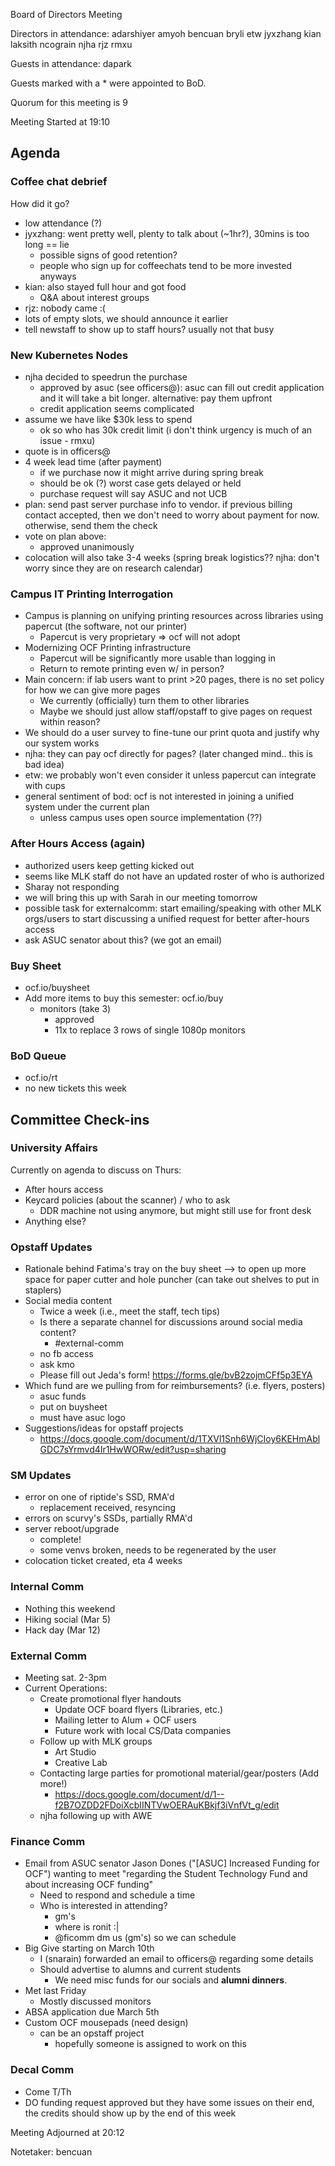 Board of Directors Meeting

Directors in attendance:
adarshiyer
amyoh
bencuan
bryli
etw
jyxzhang
kian
laksith
ncograin
njha
rjz
rmxu

Guests in attendance:
dapark

Guests marked with a * were appointed to BoD.

Quorum for this meeting is 9

Meeting Started at 19:10

## Agenda

### Coffee chat debrief
How did it go?
- low attendance (?)
- jyxzhang: went pretty well, plenty to talk about (~1hr?), 30mins is too long == lie
    - possible signs of good retention?
    - people who sign up for coffeechats tend to be more invested anyways
- kian: also stayed full hour and got food
    - Q&A about interest groups
- rjz: nobody came :(
- lots of empty slots, we should announce it earlier
- tell newstaff to show up to staff hours? usually not that busy

### New Kubernetes Nodes
- njha decided to speedrun the purchase
    - approved by asuc (see officers@): asuc can fill out credit application and
      it will take a bit longer. alternative: pay them upfront
    - credit application seems complicated
- assume we have like $30k less to spend
    - ok so who has 30k credit limit (i don't think urgency is much of an issue - rmxu)
- quote is in officers@
- 4 week lead time (after payment)
    - if we purchase now it might arrive during spring break
    - should be ok (?) worst case gets delayed or held
    - purchase request will say ASUC and not UCB
- plan: send past server purchase info to vendor. if previous billing contact
  accepted, then we don't need to worry about payment for now. otherwise, send
  them the check
- vote on plan above:
    - approved unanimously
- colocation will also take 3-4 weeks (spring break logistics?? njha: don't
  worry since they are on research calendar)

### Campus IT Printing Interrogation
- Campus is planning on unifying printing resources across libraries using
  papercut (the software, not our printer)
    - Papercut is very proprietary => ocf will not adopt
- Modernizing OCF Printing infrastructure
    - Papercut will be significantly more usable than logging in
    - Return to remote printing even w/ in person?
- Main concern: if lab users want to print >20 pages, there is no set policy for
  how we can give more pages
    - We currently (officially) turn them to other libraries
    - Maybe we should just allow staff/opstaff to give pages on request within
      reason?
- We should do a user survey to fine-tune our print quota and justify why our
  system works
- njha: they can pay ocf directly for pages? (later changed mind.. this is bad
  idea)
- etw: we probably won't even consider it unless papercut can integrate with
  cups
- general sentiment of bod: ocf is not interested in joining a unified system
  under the current plan
    - unless campus uses open source implementation (??)

### After Hours Access (again)
- authorized users keep getting kicked out
- seems like MLK staff do not have an updated roster of who is authorized
- Sharay not responding
- we will bring this up with Sarah in our meeting tomorrow
- possible task for externalcomm: start emailing/speaking with other MLK
  orgs/users to start discussing a unified request for better after-hours access
- ask ASUC senator about this? (we got an email)


### Buy Sheet
- ocf.io/buysheet
- Add more items to buy this semester: ocf.io/buy
    - monitors (take 3)
        - approved
        - 11x to replace 3 rows of single 1080p monitors

### BoD Queue
- ocf.io/rt
- no new tickets this week

## Committee Check-ins

### University Affairs
Currently on agenda to discuss on Thurs:
 - After hours access
 - Keycard policies (about the scanner) / who to ask
     - DDR machine not using anymore, but might still use for front desk
 - Anything else?

### Opstaff Updates
- Rationale behind Fatima's tray on the buy sheet --> to open up more space for
  paper cutter and hole puncher (can take out shelves to put in staplers)
- Social media content
    - Twice a week (i.e., meet the staff, tech tips)
    - Is there a separate channel for discussions around social media content?
        - #external-comm
    - no fb access
    - ask kmo
    - Please fill out Jeda's form! https://forms.gle/bvB2zojmCFf5p3EYA
- Which fund are we pulling from for reimbursements? (i.e. flyers, posters)
    - asuc funds
    - put on buysheet
    - must have asuc logo
- Suggestions/ideas for opstaff projects
    - https://docs.google.com/document/d/1TXVl1Snh6WjCIoy6KEHmAblGDC7sYrmvd4Ir1HwWORw/edit?usp=sharing

### SM Updates
 - error on one of riptide's SSD, RMA'd
     - replacement received, resyncing
 - errors on scurvy's SSDs, partially RMA'd
 - server reboot/upgrade
     - complete!
     - some venvs broken, needs to be regenerated by the user
 - colocation ticket created, eta 4 weeks

### Internal Comm
- Nothing this weekend
- Hiking social (Mar 5)
- Hack day (Mar 12)

### External Comm
- Meeting sat. 2-3pm
- Current Operations:
    - Create promotional flyer handouts
        - Update OCF board flyers (Libraries, etc.)
        - Mailing letter to Alum + OCF users
        - Future work with local CS/Data companies
    - Follow up with MLK groups
        - Art Studio
        - Creative Lab
    - Contacting large parties for promotional material/gear/posters (Add more!)
        - https://docs.google.com/document/d/1--f2B7OZDD2FDoiXcbIINTVwOERAuKBkjf3iVnfVt_g/edit
    - njha following up with AWE

### Finance Comm
- Email from ASUC senator Jason Dones ("[ASUC] Increased Funding for OCF")
  wanting to meet "regarding the Student Technology Fund and about increasing
  OCF funding"
    - Need to respond and schedule a time
    - Who is interested in attending?
        - gm's
        - where is ronit :|
        - @ficomm dm us (gm's) so we can schedule
- Big Give starting on March 10th
    - I (snarain) forwarded an email to officers@ regarding some details
    - Should advertise to alumns and current students
        - We need misc funds for our socials and **alumni dinners**.
- Met last Friday
    - Mostly discussed monitors
- ABSA application due March 5th
- Custom OCF mousepads (need design)
    - can be an opstaff project
        - hopefully someone is assigned to work on this

### Decal Comm
 - Come T/Th
 - DO funding request approved but they have some issues on their end, the
   credits should show up by the end of this week 

Meeting Adjourned at 20:12

Notetaker: bencuan
